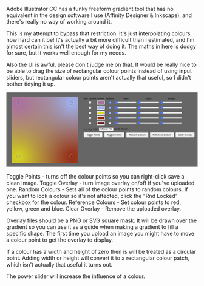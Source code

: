 Adobe Illustrator CC has a funky freeform gradient tool that has no equivalent in the design software I use (Affinity Designer & Inkscape), and there's really no way of working around it.

This is my attempt to bypass that restriction. It's just interpolating colours, how hard can it be! It's actually a bit more difficult than I estimated, and I'm almost certain this isn't the best way of doing it. The maths in here is dodgy for sure, but it works well enough for my needs.

Also the UI is awful, please don't judge me on that. It would be really nice to be able to drag the size of rectangular colour points instead of using input sliders, but rectangular colour points aren't actually that useful, so I didn't bother tidying it up.

![Ranger_Preview](/Preview.png)

Toggle Points - turns off the colour points so you can right-click save a clean image.
Toggle Overlay - turn image overlay on/off if you've uploaded one.
Random Colours - Sets all of the colour points to random colours. If you want to lock a colour so it's not affected, click the "Rnd Locked" checkbox for the colour.
Reference Colours - Set colour points to red, yellow, green and blue.
Clear Overlay - Remove the uploaded overlay.

Overlay files should be a PNG or SVG square mask. It will be drawn over the gradient so you can use it as a guide when making a gradient to fill a specific shape. The first time you upload an image you might have to move a colour point to get the overlay to display.

If a colour has a width and height of zero then is will be treated as a circular point. Adding width or height will convert it to a rectangular colour patch, which isn't actually that useful it turns out.

The power slider will increase the influence of a colour.

